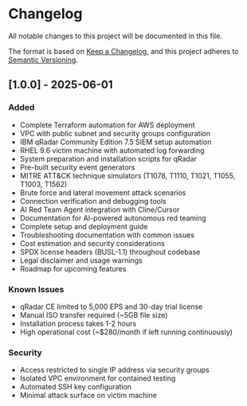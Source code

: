 <!-- SPDX-License-Identifier: BUSL-1.1 -->

# Changelog

All notable changes to this project will be documented in this file.

The format is based on [Keep a Changelog](https://keepachangelog.com/en/1.0.0/),
and this project adheres to [Semantic Versioning](https://semver.org/spec/v2.0.0.html).

## [1.0.0] - 2025-06-01

### Added

- Complete Terraform automation for AWS deployment
- VPC with public subnet and security groups configuration
- IBM qRadar Community Edition 7.5 SIEM setup automation
- RHEL 9.6 victim machine with automated log forwarding
- System preparation and installation scripts for qRadar
- Pre-built security event generators
- MITRE ATT&CK technique simulators (T1078, T1110, T1021, T1055, T1003, T1562)
- Brute force and lateral movement attack scenarios
- Connection verification and debugging tools
- AI Red Team Agent integration with Cline/Cursor
- Documentation for AI-powered autonomous red teaming
- Complete setup and deployment guide
- Troubleshooting documentation with common issues
- Cost estimation and security considerations
- SPDX license headers (BUSL-1.1) throughout codebase
- Legal disclaimer and usage warnings
- Roadmap for upcoming features

### Known Issues

- qRadar CE limited to 5,000 EPS and 30-day trial license
- Manual ISO transfer required (~5GB file size)
- Installation process takes 1-2 hours
- High operational cost (~$280/month if left running continuously)

### Security

- Access restricted to single IP address via security groups
- Isolated VPC environment for contained testing
- Automated SSH key configuration
- Minimal attack surface on victim machine
